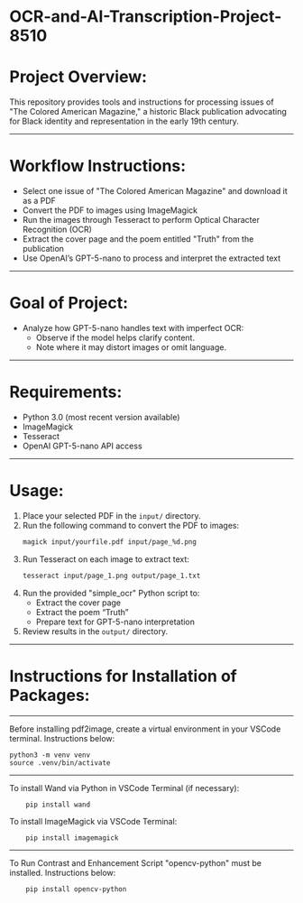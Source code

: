 # OCR-and-AI-Transcription-Project-8510

# Project Overview:

This repository provides tools and instructions for processing issues of "The Colored American Magazine," a historic Black publication advocating for Black identity and representation in the early 19th century.

_________________________________________________________________________________________________________________________________________________________________________________________


# Workflow Instructions:

- Select one issue of "The Colored American Magazine" and download it as a PDF
- Convert the PDF to images using ImageMagick
- Run the images through Tesseract to perform Optical Character Recognition (OCR)
- Extract the cover page and the poem entitled "Truth" from the publication
- Use OpenAI’s GPT-5-nano to process and interpret the extracted text

_________________________________________________________________________________________________________________________________________________________________________________________

# Goal of Project:
- Analyze how GPT-5-nano handles text with imperfect OCR:  
  - Observe if the model helps clarify content.  
  - Note where it may distort images or omit language.

_________________________________________________________________________________________________________________________________________________________________________________________

# Requirements:
- Python 3.0 (most recent version available) 
- ImageMagick
- Tesseract
- OpenAI GPT-5-nano API access

_________________________________________________________________________________________________________________________________________________________________________________________

# Usage:

1. Place your selected PDF in the `input/` directory.
2. Run the following command to convert the PDF to images:
    ```bash
    magick input/yourfile.pdf input/page_%d.png
    ```
3. Run Tesseract on each image to extract text:
    ```bash
    tesseract input/page_1.png output/page_1.txt
    ```
4. Run the provided "simple_ocr" Python script to:
    - Extract the cover page
    - Extract the poem “Truth”
    - Prepare text for GPT-5-nano interpretation
5. Review results in the `output/` directory.

_________________________________________________________________________________________________________________________________________________________________________________________

# Instructions for Installation of Packages:
_________________________________________________________________________________________________________________________________________________________________________________________


Before installing pdf2image, create a virtual environment in your VSCode terminal. Instructions below:
   
    python3 -m venv venv
    source .venv/bin/activate

_________________________________________________________________________________________________________________________________________________________________________________________

To install Wand via Python in VSCode Terminal (if necessary):

		pip install wand



To install ImageMagick via VSCode Terminal:

		pip install imagemagick
		
_________________________________________________________________________________________________________________________________________________________________________________________

To Run Contrast and Enhancement Script "opencv-python" must be installed. Instructions below:

	    pip install opencv-python




